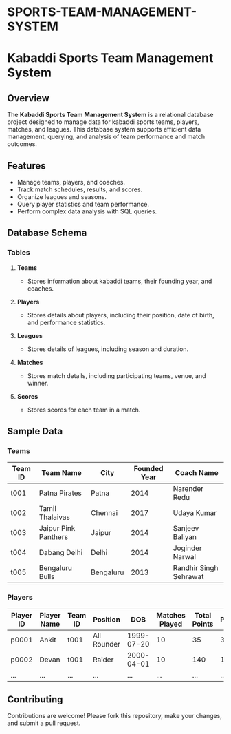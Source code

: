 # SPORTS-TEAM-MANAGEMENT-SYSTEM

# Kabaddi Sports Team Management System

## Overview
The **Kabaddi Sports Team Management System** is a relational database project designed to manage data for kabaddi sports teams, players, matches, and leagues. This database system supports efficient data management, querying, and analysis of team performance and match outcomes.

## Features
- Manage teams, players, and coaches.
- Track match schedules, results, and scores.
- Organize leagues and seasons.
- Query player statistics and team performance.
- Perform complex data analysis with SQL queries.

## Database Schema
### Tables
1. **Teams**
   - Stores information about kabaddi teams, their founding year, and coaches.

  
2. **Players**
   - Stores details about players, including their position, date of birth, and performance statistics.


3. **Leagues**
   - Stores details of leagues, including season and duration.


4. **Matches**
   - Stores match details, including participating teams, venue, and winner.


5. **Scores**
   - Stores scores for each team in a match.


## Sample Data
### Teams
| Team ID | Team Name          | City       | Founded Year | Coach Name             |
|---------|--------------------|------------|--------------|------------------------|
| t001    | Patna Pirates      | Patna      | 2014         | Narender Redu          |
| t002    | Tamil Thalaivas    | Chennai    | 2017         | Udaya Kumar            |
| t003    | Jaipur Pink Panthers | Jaipur  | 2014         | Sanjeev Baliyan        |
| t004    | Dabang Delhi       | Delhi      | 2014         | Joginder Narwal        |
| t005    | Bengaluru Bulls    | Bengaluru  | 2013         | Randhir Singh Sehrawat |

### Players
| Player ID | Player Name | Team ID | Position          | DOB        | Matches Played | Total Points | Points/Game |
|-----------|-------------|---------|-------------------|------------|----------------|--------------|-------------|
| p0001     | Ankit       | t001    | All Rounder       | 1999-07-20 | 10             | 35           | 3.5         |
| p0002     | Devan       | t001    | Raider            | 2000-04-01 | 10             | 140          | 14.0        |
| ...       | ...         | ...     | ...               | ...        | ...            | ...          | ...         |



## Contributing
Contributions are welcome! Please fork this repository, make your changes, and submit a pull request.





     
